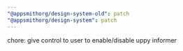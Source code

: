 ```yaml
---
"@appsmithorg/design-system-old": patch
"@appsmithorg/design-system": patch
---
```


chore: give control to user to enable/disable uppy informer
